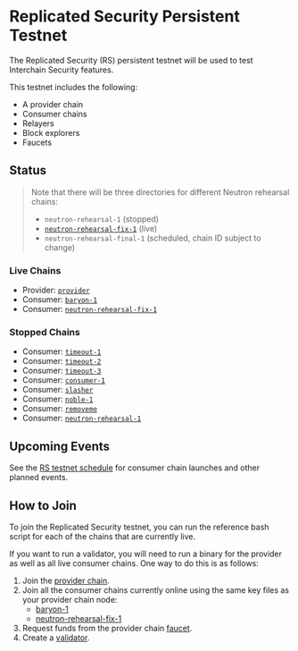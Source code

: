 # Replicated Security Persistent Testnet

The Replicated Security (RS) persistent testnet will be used to test Interchain Security features.

This testnet includes the following:
* A provider chain
* Consumer chains
* Relayers
* Block explorers
* Faucets

## Status

> Note that there will be three directories for different Neutron rehearsal chains:
> * `neutron-rehearsal-1` (stopped)
> * [`neutron-rehearsal-fix-1`](/replicated-security/neutron-rehearsal-fix-1/) (live)
> * `neutron-rehearsal-final-1` (scheduled, chain ID subject to change)

### Live Chains

* Provider: [`provider`](/replicated-security/provider/README.md)
* Consumer: [`baryon-1`](/replicated-security/baryon-1/README.md)
* Consumer: [`neutron-rehearsal-fix-1`](/replicated-security/neutron-rehearsal-fix-1/README.md)

### Stopped Chains

* Consumer: [`timeout-1`](/replicated-security/timeout-1/README.md)
* Consumer: [`timeout-2`](/replicated-security/timeout-2/README.md)
* Consumer: [`timeout-3`](/replicated-security/timeout-3/README.md)
* Consumer: [`consumer-1`](/replicated-security/consumer-1/README.md)
* Consumer: [`slasher`](/replicated-security/slasher/README.md)
* Consumer: [`noble-1`](/replicated-security/noble-1/README.md)
* Consumer: [`removeme`](/replicated-security/removeme/README.md)
* Consumer: [`neutron-rehearsal-1`](/replicated-security/neutron-rehearsal-1/README.md)

## Upcoming Events

See the [RS testnet schedule](SCHEDULE.md) for consumer chain launches and other planned events.

## How to Join

To join the Replicated Security testnet, you can run the reference bash script for each of the chains that are currently live.

If you want to run a validator, you will need to run a binary for the provider as well as all live consumer chains. One way to do this is as follows:

1. Join the [provider chain](https://github.com/cosmos/testnets/tree/master/replicated-security/provider#how-to-join).
2. Join all the consumer chains currently online using the same key files as your provider chain node:
   * [baryon-1](https://github.com/cosmos/testnets/tree/master/replicated-security/baryon-1#how-to-join)
   * [neutron-rehearsal-fix-1](https://github.com/cosmos/testnets/tree/master/replicated-security/neutron-rehearsal-fix-1#how-to-join)
3. Request funds from the provider chain [faucet](https://faucet.rs-testnet.polypore.xyz).
4. Create a [validator](https://github.com/cosmos/testnets/tree/master/replicated-security/provider#creating-a-validator).
